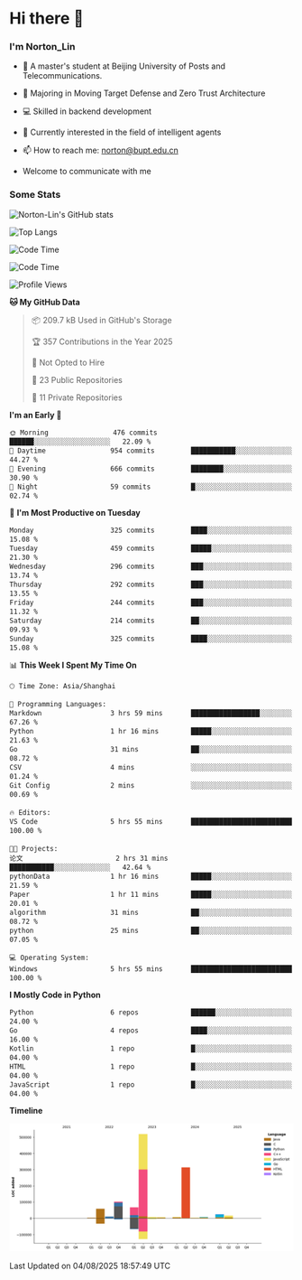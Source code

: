 
# Hi there 👋

### I'm Norton_Lin
- 🏫 A master's student at Beijing University of Posts and Telecommunications.
- 🌱 Majoring in Moving Target Defense and Zero Trust Architecture
- 💻 Skilled in backend development
- 🤖 Currently interested in the field of intelligent agents
- 📫 How to reach me: [norton@bupt.edu.cn](mailto:norton@bupt.edu.cn)

- Welcome to communicate with me

### Some Stats
![Norton-Lin's GitHub stats](https://github-readme-stats.vercel.app/api?username=Norton-Lin&count_private=true&show_icons=true&theme=radical)

![Top Langs](https://github-readme-stats.vercel.app/api/top-langs/?username=Norton-Lin&langs_count=10&layout=compact)

![Code Time](https://github-readme-stats.vercel.app/api/wakatime?username=Norton_Lin)

<!--START_SECTION:waka-->
![Code Time](http://img.shields.io/badge/Code%20Time-1%2C017%20hrs%205%20mins-blue)

![Profile Views](http://img.shields.io/badge/Profile%20Views-0-blue)

**🐱 My GitHub Data** 

> 📦 209.7 kB Used in GitHub's Storage 
 > 
> 🏆 357 Contributions in the Year 2025
 > 
> 🚫 Not Opted to Hire
 > 
> 📜 23 Public Repositories 
 > 
> 🔑 11 Private Repositories 
 > 
**I'm an Early 🐤** 

```text
🌞 Morning                476 commits         ██████░░░░░░░░░░░░░░░░░░░   22.09 % 
🌆 Daytime                954 commits         ███████████░░░░░░░░░░░░░░   44.27 % 
🌃 Evening                666 commits         ████████░░░░░░░░░░░░░░░░░   30.90 % 
🌙 Night                  59 commits          █░░░░░░░░░░░░░░░░░░░░░░░░   02.74 % 
```
📅 **I'm Most Productive on Tuesday** 

```text
Monday                   325 commits         ████░░░░░░░░░░░░░░░░░░░░░   15.08 % 
Tuesday                  459 commits         █████░░░░░░░░░░░░░░░░░░░░   21.30 % 
Wednesday                296 commits         ███░░░░░░░░░░░░░░░░░░░░░░   13.74 % 
Thursday                 292 commits         ███░░░░░░░░░░░░░░░░░░░░░░   13.55 % 
Friday                   244 commits         ███░░░░░░░░░░░░░░░░░░░░░░   11.32 % 
Saturday                 214 commits         ██░░░░░░░░░░░░░░░░░░░░░░░   09.93 % 
Sunday                   325 commits         ████░░░░░░░░░░░░░░░░░░░░░   15.08 % 
```


📊 **This Week I Spent My Time On** 

```text
🕑︎ Time Zone: Asia/Shanghai

💬 Programming Languages: 
Markdown                 3 hrs 59 mins       █████████████████░░░░░░░░   67.26 % 
Python                   1 hr 16 mins        █████░░░░░░░░░░░░░░░░░░░░   21.63 % 
Go                       31 mins             ██░░░░░░░░░░░░░░░░░░░░░░░   08.72 % 
CSV                      4 mins              ░░░░░░░░░░░░░░░░░░░░░░░░░   01.24 % 
Git Config               2 mins              ░░░░░░░░░░░░░░░░░░░░░░░░░   00.69 % 

🔥 Editors: 
VS Code                  5 hrs 55 mins       █████████████████████████   100.00 % 

🐱‍💻 Projects: 
论文                       2 hrs 31 mins       ███████████░░░░░░░░░░░░░░   42.64 % 
pythonData               1 hr 16 mins        █████░░░░░░░░░░░░░░░░░░░░   21.59 % 
Paper                    1 hr 11 mins        █████░░░░░░░░░░░░░░░░░░░░   20.01 % 
algorithm                31 mins             ██░░░░░░░░░░░░░░░░░░░░░░░   08.72 % 
python                   25 mins             ██░░░░░░░░░░░░░░░░░░░░░░░   07.05 % 

💻 Operating System: 
Windows                  5 hrs 55 mins       █████████████████████████   100.00 % 
```

**I Mostly Code in Python** 

```text
Python                   6 repos             ██████░░░░░░░░░░░░░░░░░░░   24.00 % 
Go                       4 repos             ████░░░░░░░░░░░░░░░░░░░░░   16.00 % 
Kotlin                   1 repo              █░░░░░░░░░░░░░░░░░░░░░░░░   04.00 % 
HTML                     1 repo              █░░░░░░░░░░░░░░░░░░░░░░░░   04.00 % 
JavaScript               1 repo              █░░░░░░░░░░░░░░░░░░░░░░░░   04.00 % 
```



**Timeline**

![Lines of Code chart](https://raw.githubusercontent.com/Norton-Lin/Norton-Lin/main/assets/bar_graph.png)


 Last Updated on 04/08/2025 18:57:49 UTC
<!--END_SECTION:waka-->
